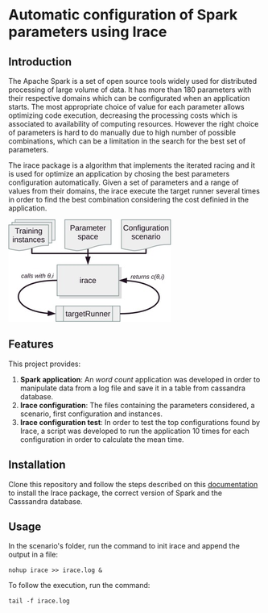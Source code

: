 # Automatic configuration of Spark parameters using Irace

## Introduction

The Apache Spark is a set of open source tools widely used for distributed processing of large volume of data. It has more than 180 parameters with their respective domains which can be configurated when an application starts. The most appropriate choice of value for each parameter allows optimizing code execution, decreasing the processing costs which is associated to availability of computing resources. However the right choice of parameters is hard to do manually due to high number of possible combinations, which can be a limitation in the search for the best set of parameters.

The irace package is a algorithm that implements the iterated racing and it is used for optimize an application by chosing the best parameters configuration automatically. Given a set of parameters and a range of values from their domains, the irace execute the target runner several times in order to find the best combination considering the cost definied in the application. 

![Irace](images/irace-flow.jpg)


## Features

This project provides:

1. **Spark application**:
   An _word count_ application was developed in order to manipulate data from a log file and save it in a table from cassandra database.
2. **Irace configuration**: 
   The files containing the parameters considered, a scenario, first configuration and instances.
3. **Irace configuration test**:
   In order to test the top configurations found by Irace, a script was developed to run the application 10 times for each configuration in order to calculate the mean time.

## Installation

Clone this repository and follow the steps described on this [documentation](https://docs.google.com/document/d/1qMOu4mEjNGpoYA9r1__tG0eXXf3YvdT1iMvZw3rufyg/edit) to install the Irace package, the correct version of Spark and the Casssandra database.

## Usage

In the scenario's folder, run the command to init irace and append the output in a file:

```
nohup irace >> irace.log &
```

To follow the execution, run the command:

```
tail -f irace.log
```